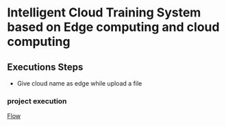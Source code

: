 # Intelligent Cloud Training System based on Edge computing and cloud computing

## Executions Steps
- Give cloud name as edge while upload a file
### project execution 
[Flow](https://drive.google.com/file/d/1tGPkLuPHlkf6Wf_GUy7ZCwy4-mZu8BVs/view?usp=share_link)
